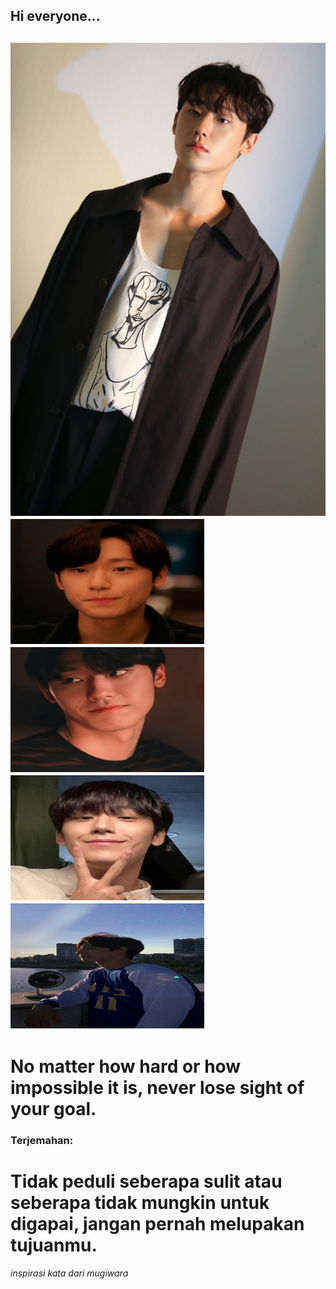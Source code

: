 <h2> Hi everyone...<h2>

![pacar saya](/dohyun3.jpg "Pacar saya")
  <img src="punya1.jpg" width="310" height="200">
  <img src="punya2.jpg" width="310" height="200">
    <img src="punya3.jpg" width="310" height="200">
        <img src="punya4.jpg" width="310" height="200">

  <h1>No matter how hard or how impossible it is, never lose sight of your goal.</h1>
  <h3>Terjemahan:</h3>
  <h1>Tidak peduli seberapa sulit atau seberapa tidak mungkin untuk digapai, jangan pernah melupakan tujuanmu.</h1>
  
 <i>inspirasi kata dari mugiwara</i>

<!--
**NadilaZoroLuffy/NadilaZoroLuffy** is a ✨ _special_ ✨ repository because its `README.md` (this file) appears on your GitHub profile.

Here are some ideas to get you started:

- 🔭 I’m currently working on ...
- 🌱 I’m currently learning ...
- 👯 I’m looking to collaborate on ...
- 🤔 I’m looking for help with ...
- 💬 Ask me about ...
- 📫 How to reach me: ...
- 😄 Pronouns: ...
- ⚡ Fun fact: ...
-->
